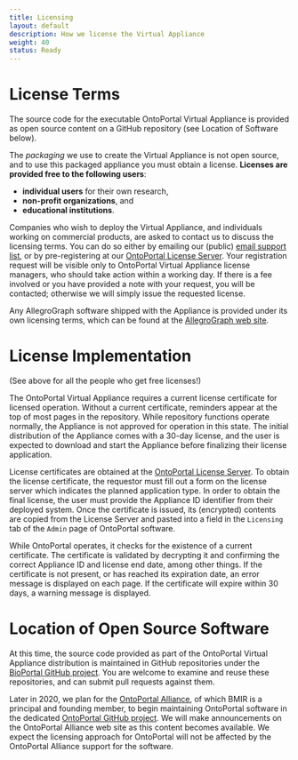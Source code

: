 ```yaml
---
title: Licensing
layout: default
description: How we license the Virtual Appliance
weight: 40
status: Ready
---
```


# License Terms

The source code for the executable OntoPortal Virtual Appliance 
is provided as open source content on a GitHub repository 
(see Location of Software below). 

The *packaging* we use to create the Virtual Appliance is not open source,
and to use this packaged appliance you must obtain a license. 
**Licenses are provided free to the following users**:
* **individual users** for their own research,
* **non-profit organizations**, and 
* **educational institutions**. 

Companies who wish to deploy the Virtual Appliance, 
and individuals working on commercial products, 
are asked to contact us to discuss the licensing terms.
You can do so either by emailing our (public) 
<a href="mailto:{{email-support}}">email support list</a>,
or by pre-registering at our 
[OntoPortal License Server](https://license.ontoportal.org). 
Your registration request will be visible 
only to  OntoPortal Virtual Appliance license managers,
who should take action within a working day.
If there is a fee involved or you have provided a note with your request, 
you will be contacted;
otherwise we will simply issue the requested license.

Any AllegroGraph software shipped with the Appliance 
is provided under its own licensing terms,
which can be found at the [AllegroGraph web site](https://allegrograph.com).

# License Implementation

(See above for all the people who get free licenses!)

The OntoPortal Virtual Appliance requires a current license certificate 
for licensed operation. Without a current certificate, 
reminders appear at the top of most pages in the repository. 
While repository functions operate normally, 
the Appliance is not approved for operation in this state.
The initial distribution of the Appliance comes with a 30-day license,
and the user is expected to download and start the Appliance
before finalizing their license application.

License certificates are obtained at the 
[OntoPortal License Server](https://license.ontoportal.org). 
To obtain the license certificate, the requestor must fill out a form
on the license server which indicates the planned application type.
In order to obtain the final license, the user
must provide the Appliance ID identifier from their deployed system.
Once the certificate is issued, its (encrypted) contents are 
copied from the License Server 
and pasted into a field in the `Licensing` tab 
of the `Admin` page of OntoPortal software. 

While OntoPortal operates, it checks for the existence of a current certificate.
The certificate is validated by decrypting it 
and confirming the correct Appliance ID and license end date, among other things.
If the certificate is not present, or has reached its expiration date, 
an error message is displayed on each page.
If the certificate will expire within 30 days, a warning message is displayed.

# Location of Open Source Software

At this time, the source code provided as part of the 
OntoPortal Virtual Appliance distribution
is maintained in GitHub repositories under the 
[BioPortal GitHub project](https://github.com/ncbo). 
You are welcome to examine and reuse these repositories, 
and can submit pull requests against them.

Later in 2020, we plan for the [OntoPortal Alliance](https://ontoportal.org), 
of which BMIR is a principal and founding member, 
to begin maintaining OntoPortal software in the dedicated 
[OntoPortal GitHub project](https://github.com/ontoportal).
We will make announcements on the OntoPortal Alliance web site 
as this content becomes available. 
We expect the licensing approach for OntoPortal will not be affected by the
OntoPortal Alliance support for the software.





